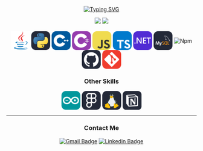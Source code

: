 <p align="center">
    <a href="https://git.io/typing-svg">
    <img src="https://readme-typing-svg.demolab.com?font=Fira+Code&weight=600&size=25&pause=1000&color=ffffff&random=false&width=435&height=40&lines=Hi!+i+am+Elder+Galvão!+%E2%98%95%F0%9F%92%BB" alt="Typing SVG">   
  </a>
</p>
<div align="center">
  <img height="160em" src="https://github-readme-stats-sigma-five.vercel.app/api?username=3lder7&show_icons=true&theme=dark&include_all_commits=true&count_private=true"/>
  <img height="160Em" src="https://github-readme-stats-sigma-five.vercel.app/api/top-langs/?username=3lder7&layout=compact&langs_count=16&theme=dark"/>
</div>

<div style="display": inline_block align="center"><br>
     <img align="center" alt="Java" height="50" width="50" src="https://raw.githubusercontent.com/devicons/devicon/master/icons/java/java-original.svg">
     <img align="center" alt="Python" height="50" width="50" src="https://raw.githubusercontent.com/tandpfun/skill-icons/65dea6c4eaca7da319e552c09f4cf5a9a8dab2c8/icons/Python-Dark.svg">
     <img align="center" alt="C++" height="50" width="50" src="https://raw.githubusercontent.com/tandpfun/skill-icons/65dea6c4eaca7da319e552c09f4cf5a9a8dab2c8/icons/CPP.svg">
     <img align="center" alt="C#" height="50" width="50" src="https://raw.githubusercontent.com/tandpfun/skill-icons/65dea6c4eaca7da319e552c09f4cf5a9a8dab2c8/icons/CS.svg">
     <img align="center" alt="JS" height="50" width="50" src="https://raw.githubusercontent.com/tandpfun/skill-icons/65dea6c4eaca7da319e552c09f4cf5a9a8dab2c8/icons/JavaScript.svg">
     <img align="center" alt="TS" height="50" width="50" src="https://raw.githubusercontent.com/tandpfun/skill-icons/65dea6c4eaca7da319e552c09f4cf5a9a8dab2c8/icons/TypeScript.svg">
     <img align="center" alt="NET" height="50" width="50" src="https://raw.githubusercontent.com/tandpfun/skill-icons/65dea6c4eaca7da319e552c09f4cf5a9a8dab2c8/icons/DotNet.svg">
     <img align="center" alt="MySQL" height="50" width="50" src="https://raw.githubusercontent.com/tandpfun/skill-icons/65dea6c4eaca7da319e552c09f4cf5a9a8dab2c8/icons/MySQL-Dark.svg">
     <img align="center" alt="Npm" height="50" width="50" src="https://raw.githubusercontent.com/tandpfun/skill-icons/65dea6c4eaca7da319e552c09f4cf5a9a8dab2c8/icons/Npm-Dark.svg">
     <img align="center" alt="Github" height="50" width="50" src="https://raw.githubusercontent.com/tandpfun/skill-icons/65dea6c4eaca7da319e552c09f4cf5a9a8dab2c8/icons/Github-Dark.svg">
     <img align="center" alt="Git" height="50" width="50" src="https://raw.githubusercontent.com/tandpfun/skill-icons/65dea6c4eaca7da319e552c09f4cf5a9a8dab2c8/icons/Git.svg">
     
    

### Other Skills
<img align="center" alt="Arduino" height="50" width="50" src="https://raw.githubusercontent.com/tandpfun/skill-icons/65dea6c4eaca7da319e552c09f4cf5a9a8dab2c8/icons/Arduino.svg">
<img align="center" alt="Figma" height="50" width="50" src="https://raw.githubusercontent.com/tandpfun/skill-icons/65dea6c4eaca7da319e552c09f4cf5a9a8dab2c8/icons/Figma-Dark.svg">
<img align="center" alt="Linux" height="50" width="50" src="https://raw.githubusercontent.com/tandpfun/skill-icons/65dea6c4eaca7da319e552c09f4cf5a9a8dab2c8/icons/Linux-Dark.svg">
<img align="center" alt="Linux" height="50" width="50" src="https://raw.githubusercontent.com/tandpfun/skill-icons/65dea6c4eaca7da319e552c09f4cf5a9a8dab2c8/icons/Notion-Dark.svg">
</div>



<div align="center">
<hr>
    
### Contact Me
  [![Gmail Badge](https://img.shields.io/badge/Gmail-D14836?style=for-the-badge&logo=gmail&logoColor=white)](mailto:eldergalvao07@gmail.com)
  [![Linkedin Badge](https://img.shields.io/badge/LinkedIn-0077B5?style=for-the-badge&logo=linkedin&logoColor=white)](https://www.linkedin.com/in/elder-galv%C3%A3o/)
</div>



  
